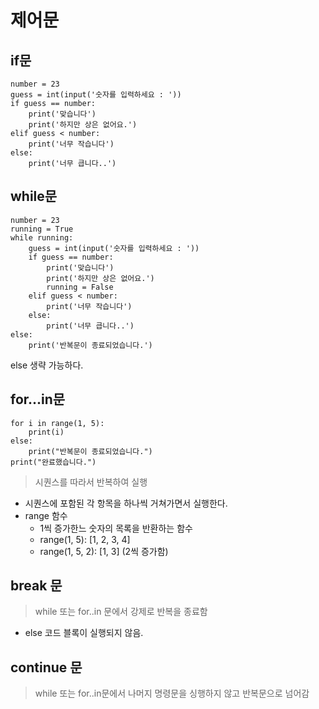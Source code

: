 # 제어문
## if문
```
number = 23
guess = int(input('숫자를 입력하세요 : '))
if guess == number:
    print('맞습니다')
    print('하지만 상은 없어요.')
elif guess < number:
    print('너무 작습니다')
else:
    print('너무 큽니다..')

```

## while문
```
number = 23
running = True
while running:
    guess = int(input('숫자를 입력하세요 : '))
    if guess == number:
        print('맞습니다')
        print('하지만 상은 없어요.')
        running = False
    elif guess < number:
        print('너무 작습니다')
    else:
        print('너무 큽니다..')
else:
    print('반복문이 종료되었습니다.')
```
else 생략 가능하다.

## for...in문
```
for i in range(1, 5):
    print(i)
else:
    print("반복문이 종료되었습니다.")
print("완료했습니다.")

```
> 시퀀스를 따라서 반복하여 실행
+ 시퀀스에 포함된 각 항목을 하나씩 거쳐가면서 실행한다.
+ range 함수
	+ 1씩 증가한느 숫자의 목록을 반환하는 함수
	+ range(1, 5): [1, 2, 3, 4]
	+ range(1, 5, 2): [1, 3] (2씩 증가함)


## break 문
> while 또는 for..in 문에서 강제로 반복을 종료함
+ else 코드 블록이 실행되지 않음.

## continue 문
> while 또는 for..in문에서 나머지 명령문을 싱행하지 않고 반복문으로 넘어감
























